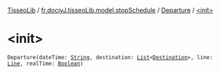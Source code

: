 [TisseoLib](../../index.md) / [fr.docjyJ.tisseoLib.model.stopSchedule](../index.md) / [Departure](index.md) / [&lt;init&gt;](./-init-.md)

# &lt;init&gt;

`Departure(dateTime: `[`String`](https://kotlinlang.org/api/latest/jvm/stdlib/kotlin/-string/index.html)`, destination: `[`List`](https://kotlinlang.org/api/latest/jvm/stdlib/kotlin.collections/-list/index.html)`<`[`Destination`](../-destination/index.md)`>, line: `[`Line`](../../fr.docjy-j.tisseo-lib.model.line/-line/index.md)`, realTime: `[`Boolean`](https://kotlinlang.org/api/latest/jvm/stdlib/kotlin/-boolean/index.html)`)`